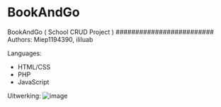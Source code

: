 # BookAndGo
BookAndGo ( School CRUD Project )
#########################
Authors: Miep1194390, ililuab

Languages:
- HTML/CSS
- PHP
- JavaScript


Uitwerking:
![image](https://user-images.githubusercontent.com/91285462/170023655-84148f71-1750-4589-8803-12234dc43dd5.png)

